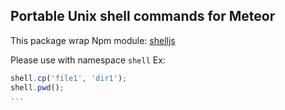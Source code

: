 ## Portable Unix shell commands for Meteor

This package wrap Npm module: [shelljs](https://www.npmjs.com/package/shelljs)


Please use with namespace `shell` 
Ex:
```js
shell.cp('file1', 'dir1');
shell.pwd();
...
```
